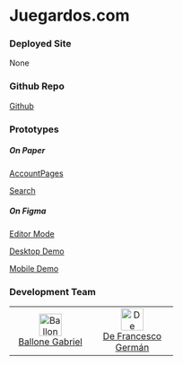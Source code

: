 # Juegardos.com

### Deployed Site

None

### Github Repo

[Github](https://github.com/Germandf/Juegardos.com)

### Prototypes

##### On Paper

[AccountPages](prototypes/paper/AccountPages.jpeg)

[Search](prototypes/paper/Search.jpeg)

##### On Figma

[Editor Mode](https://www.figma.com/file/Lc1x3JCy1Z0pWCTe5iACAa/Juegardos.com?node-id=12%3A2)

[Desktop Demo](https://www.figma.com/proto/Lc1x3JCy1Z0pWCTe5iACAa/Juegardos.com?node-id=0%3A1&scaling=scale-down&starting-point-node-id=54%3A375)

[Mobile Demo](https://www.figma.com/proto/Lc1x3JCy1Z0pWCTe5iACAa/Juegardos.com?node-id=13%3A3&scaling=scale-down&starting-point-node-id=62%3A1562)

### Development Team

<table>
	<tr>
		<td align="center" width="130">
			<a src="https://github.com/gabrielballone"><img src="https://avatars.githubusercontent.com/u/70412985?v=4" alt="Ballone Gabriel" width="40" height="40" /></a><br/><a href="https://github.com/gabrielballone">Ballone Gabriel</a>
		</td>
		<td align="center" width="130">
			<a src="https://github.com/Germandf"><img src="https://avatars.githubusercontent.com/u/69018178?v=4" alt="De Francesco Germán" width="40" height="40" /></a><br/><a href="https://github.com/Germandf">De Francesco Germán</a>
		</td>
	</tr>
</table>